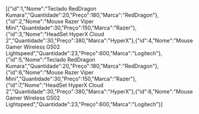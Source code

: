 [{"id":1,"Nome":"Teclado RedDragon Kumara","Quantidade":20,"Preço":180,"Marca":"RedDragon"},{"id":2,"Nome":"Mouse Razer Viper Mini","Quantidade":30,"Preço":150,"Marca":"Razer"},{"id":3,"Nome":"HeadSet HyperX Cloud 2","Quantidade":30,"Preço":380,"Marca":"HyperX"},{"id":4,"Nome":"Mouse Gamer Wireless G502 Lightspeed","Quantidade":23,"Preço":600,"Marca":"Logitech"},{"id":5,"Nome":"Teclado RedDragon Kumara","Quantidade":20,"Preço":180,"Marca":"RedDragon"},{"id":6,"Nome":"Mouse Razer Viper Mini","Quantidade":30,"Preço":150,"Marca":"Razer"},{"id":7,"Nome":"HeadSet HyperX Cloud 2","Quantidade":30,"Preço":380,"Marca":"HyperX"},{"id":8,"Nome":"Mouse Gamer Wireless G502 Lightspeed","Quantidade":23,"Preço":600,"Marca":"Logitech"}]
